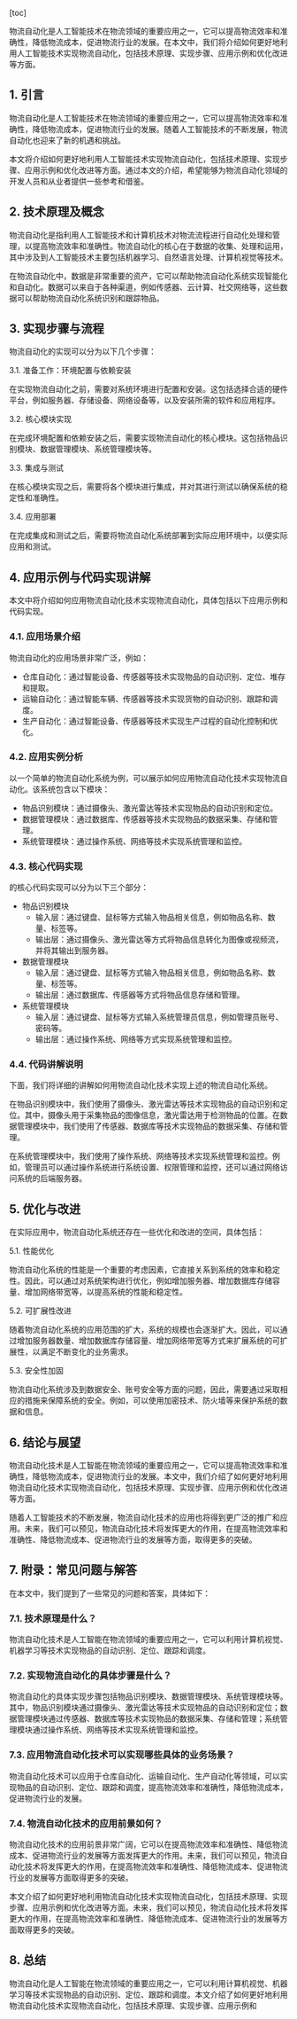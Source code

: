 
[toc]                    
                
                
物流自动化是人工智能技术在物流领域的重要应用之一，它可以提高物流效率和准确性，降低物流成本，促进物流行业的发展。在本文中，我们将介绍如何更好地利用人工智能技术实现物流自动化，包括技术原理、实现步骤、应用示例和优化改进等方面。

## 1. 引言

物流自动化是人工智能技术在物流领域的重要应用之一，它可以提高物流效率和准确性，降低物流成本，促进物流行业的发展。随着人工智能技术的不断发展，物流自动化也迎来了新的机遇和挑战。

本文将介绍如何更好地利用人工智能技术实现物流自动化，包括技术原理、实现步骤、应用示例和优化改进等方面。通过本文的介绍，希望能够为物流自动化领域的开发人员和从业者提供一些参考和借鉴。

## 2. 技术原理及概念

物流自动化是指利用人工智能技术和计算机技术对物流流程进行自动化处理和管理，以提高物流效率和准确性。物流自动化的核心在于数据的收集、处理和运用，其中涉及到人工智能技术主要包括机器学习、自然语言处理、计算机视觉等技术。

在物流自动化中，数据是非常重要的资产，它可以帮助物流自动化系统实现智能化和自动化。数据可以来自于各种渠道，例如传感器、云计算、社交网络等，这些数据可以帮助物流自动化系统识别和跟踪物品。

## 3. 实现步骤与流程

物流自动化的实现可以分为以下几个步骤：

3.1. 准备工作：环境配置与依赖安装

在实现物流自动化之前，需要对系统环境进行配置和安装。这包括选择合适的硬件平台，例如服务器、存储设备、网络设备等，以及安装所需的软件和应用程序。

3.2. 核心模块实现

在完成环境配置和依赖安装之后，需要实现物流自动化的核心模块。这包括物品识别模块、数据管理模块、系统管理模块等。

3.3. 集成与测试

在核心模块实现之后，需要将各个模块进行集成，并对其进行测试以确保系统的稳定性和准确性。

3.4. 应用部署

在完成集成和测试之后，需要将物流自动化系统部署到实际应用环境中，以便实际应用和测试。

## 4. 应用示例与代码实现讲解

本文中将介绍如何应用物流自动化技术实现物流自动化，具体包括以下应用示例和代码实现。

### 4.1. 应用场景介绍

物流自动化的应用场景非常广泛，例如：

* 仓库自动化：通过智能设备、传感器等技术实现物品的自动识别、定位、堆存和提取。
* 运输自动化：通过智能车辆、传感器等技术实现货物的自动识别、跟踪和调度。
* 生产自动化：通过智能设备、传感器等技术实现生产过程的自动化控制和优化。

### 4.2. 应用实例分析

以一个简单的物流自动化系统为例，可以展示如何应用物流自动化技术实现物流自动化。该系统包含以下模块：

* 物品识别模块：通过摄像头、激光雷达等技术实现物品的自动识别和定位。
* 数据管理模块：通过数据库、传感器等技术实现物品的数据采集、存储和管理。
* 系统管理模块：通过操作系统、网络等技术实现系统管理和监控。

### 4.3. 核心代码实现

的核心代码实现可以分为以下三个部分：

* 物品识别模块
	+ 输入层：通过键盘、鼠标等方式输入物品相关信息，例如物品名称、数量、标签等。
	+ 输出层：通过摄像头、激光雷达等方式将物品信息转化为图像或视频流，并将其输出到服务器。
* 数据管理模块
	+ 输入层：通过键盘、鼠标等方式输入物品相关信息，例如物品名称、数量、标签等。
	+ 输出层：通过数据库、传感器等方式将物品信息存储和管理。
* 系统管理模块
	+ 输入层：通过键盘、鼠标等方式输入系统管理员信息，例如管理员账号、密码等。
	+ 输出层：通过操作系统、网络等方式实现系统管理和监控。

### 4.4. 代码讲解说明

下面，我们将详细的讲解如何用物流自动化技术实现上述的物流自动化系统。

在物品识别模块中，我们使用了摄像头、激光雷达等技术实现物品的自动识别和定位。其中，摄像头用于采集物品的图像信息，激光雷达用于检测物品的位置。在数据管理模块中，我们使用了传感器、数据库等技术实现物品的数据采集、存储和管理。

在系统管理模块中，我们使用了操作系统、网络等技术实现系统管理和监控。例如，管理员可以通过操作系统进行系统设置、权限管理和监控，还可以通过网络访问系统的后端服务器。

## 5. 优化与改进

在实际应用中，物流自动化系统还存在一些优化和改进的空间，具体包括：

5.1. 性能优化

物流自动化系统的性能是一个重要的考虑因素，它直接关系到系统的效率和稳定性。因此，可以通过对系统架构进行优化，例如增加服务器、增加数据库存储容量、增加网络带宽等，以提高系统的性能和稳定性。

5.2. 可扩展性改进

随着物流自动化系统的应用范围的扩大，系统的规模也会逐渐扩大。因此，可以通过增加服务器数量、增加数据库存储容量、增加网络带宽等方式来扩展系统的可扩展性，以满足不断变化的业务需求。

5.3. 安全性加固

物流自动化系统涉及到数据安全、账号安全等方面的问题，因此，需要通过采取相应的措施来保障系统的安全。例如，可以使用加密技术、防火墙等来保护系统的数据和信息。

## 6. 结论与展望

物流自动化技术是人工智能在物流领域的重要应用之一，它可以提高物流效率和准确性，降低物流成本，促进物流行业的发展。本文中，我们介绍了如何更好地利用物流自动化技术实现物流自动化，包括技术原理、实现步骤、应用示例和优化改进等方面。

随着人工智能技术的不断发展，物流自动化技术的应用也将得到更广泛的推广和应用。未来，我们可以预见，物流自动化技术将发挥更大的作用，在提高物流效率和准确性、降低物流成本、促进物流行业的发展等方面，取得更多的突破。

## 7. 附录：常见问题与解答

在本文中，我们提到了一些常见的问题和答案，具体如下：

### 7.1. 技术原理是什么？

物流自动化技术是人工智能在物流领域的重要应用之一，它可以利用计算机视觉、机器学习等技术实现物品的自动识别、定位、跟踪和调度。

### 7.2. 实现物流自动化的具体步骤是什么？

物流自动化的具体实现步骤包括物品识别模块、数据管理模块、系统管理模块等。其中，物品识别模块通过摄像头、激光雷达等技术实现物品的自动识别和定位；数据管理模块通过传感器、数据库等技术实现物品的数据采集、存储和管理；系统管理模块通过操作系统、网络等技术实现系统管理和监控。

### 7.3. 应用物流自动化技术可以实现哪些具体的业务场景？

物流自动化技术可以应用于仓库自动化、运输自动化、生产自动化等领域，可以实现物品的自动识别、定位、跟踪和调度，提高物流效率和准确性，降低物流成本，促进物流行业的发展。

### 7.4. 物流自动化技术的应用前景如何？

物流自动化技术的应用前景非常广阔，它可以在提高物流效率和准确性、降低物流成本、促进物流行业的发展等方面发挥更大的作用。未来，我们可以预见，物流自动化技术将发挥更大的作用，在提高物流效率和准确性、降低物流成本、促进物流行业的发展等方面取得更多的突破。

本文介绍了如何更好地利用物流自动化技术实现物流自动化，包括技术原理、实现步骤、应用示例和优化改进等方面。未来，我们可以预见，物流自动化技术将发挥更大的作用，在提高物流效率和准确性、降低物流成本、促进物流行业的发展等方面取得更多的突破。

## 8. 总结

物流自动化是人工智能在物流领域的重要应用之一，它可以利用计算机视觉、机器学习等技术实现物品的自动识别、定位、跟踪和调度。本文介绍了如何更好地利用物流自动化技术实现物流自动化，包括技术原理、实现步骤、应用示例和

